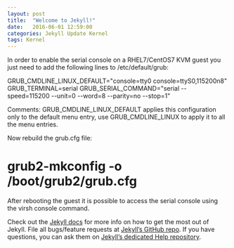 ```yaml
---
layout: post
title:  "Welcome to Jekyll!"
date:   2016-06-01 12:59:00
categories: Jekyll Update Kernel
tags: Kernel
---
```


In order to enable the serial console on a RHEL7/CentOS7 KVM guest you just need to add the following lines to /etc/default/grub:

GRUB_CMDLINE_LINUX_DEFAULT="console=tty0 console=ttyS0,115200n8"
GRUB_TERMINAL=serial
GRUB_SERIAL_COMMAND="serial --speed=115200 --unit=0 --word=8 --parity=no --stop=1"

Comments:
GRUB_CMDLINE_LINUX_DEFAULT applies this configuration only to the default menu entry, 
use GRUB_CMDLINE_LINUX to apply it to all the menu entries.

Now rebuild the grub.cfg file:
# grub2-mkconfig -o /boot/grub2/grub.cfg

After rebooting the guest it is possible to access the serial console using the virsh console command.

Check out the [Jekyll docs][jekyll] for more info on how to get the most out of Jekyll. File all bugs/feature requests at [Jekyll’s GitHub repo][jekyll-gh]. If you have questions, you can ask them on [Jekyll’s dedicated Help repository][jekyll-help].

[jekyll]:      http://jekyllrb.com
[jekyll-gh]:   https://github.com/jekyll/jekyll
[jekyll-help]: https://github.com/jekyll/jekyll-help
